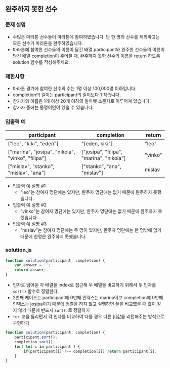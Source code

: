 ## 완주하지 못한 선수

### 문제 설명
- 수많은 마라톤 선수들이 마라톤에 참여하였습니다. 단 한 명의 선수를 제외하고는 모든 선수가 마라톤을 완주하였습니다.
- 마라톤에 참여한 선수들의 이름이 담긴 배열 participant와 완주한 선수들의 이름이 담긴 배열 completion이 주어질 때, 완주하지 못한 선수의 이름을 return 하도록 solution 함수를 작성해주세요.

### 제한사항
- 마라톤 경기에 참여한 선수의 수는 1명 이상 100,000명 이하입니다.
- completion의 길이는 participant의 길이보다 1 작습니다.
- 참가자의 이름은 1개 이상 20개 이하의 알파벳 소문자로 이루어져 있습니다.
- 참가자 중에는 동명이인이 있을 수 있습니다.


### 입출력 예
participant|completion|return
|---------|----------|--------|
["leo", "kiki", "eden"]|"[eden, kiki"]|"leo"
["marina", "josipa", "nikola", "vinko", "filipa"]|["josipa", "filipa", "marina", "nikola"]|"vinko"
["mislav", "stanko", "mislav", "ana"]|["stanko", "ana", "mislav"]|mislav

- 입출력 예 설명 #1
    - "leo"는 참여자 명단에는 있지만, 완주자 명단에는 없기 때문에 완주하지 못했습니다.
- 입출력 예 설명 #2
    - "vinko"는 참여자 명단에는 있지만, 완주자 명단에는 없기 때문에 완주하지 못했습니다.
- 입출력 예 설명 #3
    - "mislav"는 참여자 명단에는 두 명이 있지만, 완주자 명단에는 한 명밖에 없기 때문에 한명은 완주하지 못했습니다.

### solution.js
```javascript
function solution(participant, completion) {
    var answer = '';
    return answer;
}
```
- 인자로 넘어온 각 배열을 index로 접근해 두 배열을 비교하기 위해서 두 인자를 `sort()` 함수로 정렬한다.
- 2번째 케이스는 participant에 0번째 인덱스는 marina이고 completion에 0번째 인덱스는 josipa이기 때문에
정렬을 하지 않고 실행하면 둘을 비교했을 때 값이 같지 않기 때문에 반드시 `sort()`로 정렬하기
- `for 문`을 돌리면서 각 인자를 비교하여 다를 경우 다른 [i]값을 리턴해주는 방식으로 구현하기
```javascript
function solution(participant, completion) {
    participant.sort();
    completion.sort();
    for( let i in participant ) {
        if(participant[i] !== completion[i]) return participant[i];
    }
}
```